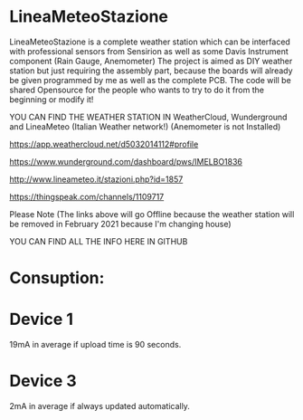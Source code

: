 # LineaMeteoStazione
LineaMeteoStazione is a complete weather station which can be interfaced with professional sensors from Sensirion as well as some Davis Instrument component (Rain Gauge, Anemometer) The project is aimed as DIY weather station but just requiring the assembly part, because the boards will already be given programmed by me as well as the complete PCB. The code will be shared Opensource for the people who wants to try to do it from the beginning or modify it! 

YOU CAN FIND THE WEATHER STATION IN WeatherCloud, Wunderground and LineaMeteo (Italian Weather network!) (Anemometer is not Installed)

https://app.weathercloud.net/d5032014112#profile

https://www.wunderground.com/dashboard/pws/IMELBO1836

http://www.lineameteo.it/stazioni.php?id=1857

https://thingspeak.com/channels/1109717

Please Note (The links above will go Offline because the weather station will be removed in February 2021 because I'm changing house)

YOU CAN FIND ALL THE INFO HERE IN GITHUB


# Consuption:

# Device 1 
19mA in average if upload time is 90 seconds.

# Device 3 
2mA in average if always updated automatically.
